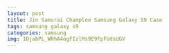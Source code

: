 ```yaml
---
layout: post
title: Jin Samurai Champloo Samsung Galaxy S9 Case
tags: samsung galaxy s9
categories: samsung
img: 1DjabPL_WRhA4ogFIzlMs9E9FpFUdsUGV
---
```


